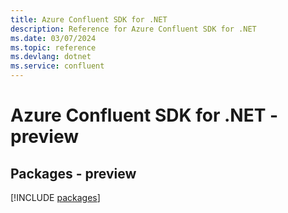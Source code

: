 ```yaml
---
title: Azure Confluent SDK for .NET
description: Reference for Azure Confluent SDK for .NET
ms.date: 03/07/2024
ms.topic: reference
ms.devlang: dotnet
ms.service: confluent
---
```

# Azure Confluent SDK for .NET - preview
## Packages - preview
[!INCLUDE [packages](confluent-index.md)]